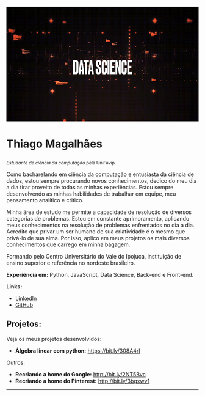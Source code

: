 <p align="center">
  <img src="banner.png" height="300" width="838">
</p>

# Thiago Magalhães
<sub>*Estudante de ciência da computação* pela UniFavip.</sub>

Como bacharelando em ciência da computação e entusiasta da ciência de dados, estou sempre procurando novos conhecimentos, dedico do meu dia a dia tirar proveito de todas as minhas experiências. Estou sempre desenvolvendo as minhas habilidades de trabalhar em equipe, meu pensamento analítico e critico.

Minha área de estudo me permite a capacidade de resolução de diversos categorias de problemas. Estou em constante aprimoramento, aplicando meus conhecimentos na resolução de problemas enfrentados no dia a dia. Acredito que privar um ser humano de sua criatividade é o mesmo que privá-lo de sua alma. Por isso, aplico em meus projetos os mais diversos conhecimentos que carrego em minha bagagem.

Formando pelo Centro Universitário do Vale do Ipojuca, instituição de ensino superior e referência no nordeste brasileiro.

**Experiência em:** Python, JavaScript, Data Science, Back-end e Front-end.

**Links:**
* [LinkedIn](https://www.linkedin.com/in/thiagopmagalhaes/)
* [GitHub](https://github.com/thiagopereiramagalhaes)

## Projetos:
Veja os meus projetos desenvolvidos:

* **Álgebra linear com python:** https://bit.ly/308A4rl

Outros:

* **Recriando a home do Google:** http://bit.ly/2NT5Bvc
* **Recriando a home do Pinterest:** http://bit.ly/3bgxwy1

---
